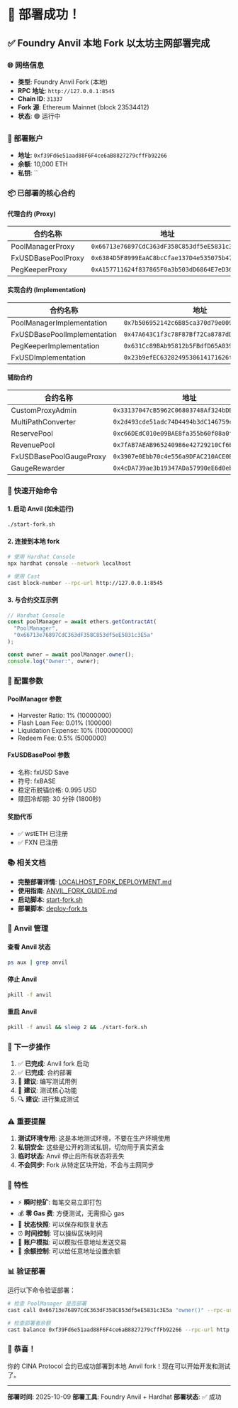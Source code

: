 # 🎉 部署成功！

## ✅ Foundry Anvil 本地 Fork 以太坊主网部署完成

### 🌐 网络信息
- **类型**: Foundry Anvil Fork (本地)
- **RPC 地址**: `http://127.0.0.1:8545`
- **Chain ID**: `31337`
- **Fork 源**: Ethereum Mainnet (block 23534412)
- **状态**: 🟢 运行中

### 👤 部署账户
- **地址**: `0xf39Fd6e51aad88F6F4ce6aB8827279cffFb92266`
- **余额**: 10,000 ETH
- **私钥**: ``

### 📦 已部署的核心合约

#### 代理合约 (Proxy)
| 合约名称 | 地址 |
|---------|------|
| PoolManagerProxy | `0x66713e76897CdC363dF358C853df5eE5831c3E5a` |
| FxUSDBasePoolProxy | `0x6384D5F8999EaAC8bcCfae137D4e535075b47494` |
| PegKeeperProxy | `0xA157711624f837865F0a3b503dD6864E7eD36759` |

#### 实现合约 (Implementation)
| 合约名称 | 地址 |
|---------|------|
| PoolManagerImplementation | `0x7b506952142c6B85ca370d79e0094DCD29C0b6a7` |
| FxUSDBasePoolImplementation | `0x47A643C1f3c78F87Bf72Ca8787dD09Ee4F2C538D` |
| PegKeeperImplementation | `0x631Cc89BAb95812b5FBdfD65A039a103210105b5` |
| FxUSDImplementation | `0x23b9efEC6328249538614171626feAf27031791b` |

#### 辅助合约
| 合约名称 | 地址 |
|---------|------|
| CustomProxyAdmin | `0x33137047cB5962C06803748Af324bDB7118B0Dc8` |
| MultiPathConverter | `0x2d493cde51adc74D4494b3dC146759cF32957A23` |
| ReservePool | `0xc66DEdC010e09BAE8fa355b60f08a0fC8089DF2c` |
| RevenuePool | `0x7fAB7AEAB965240986e42729210Cf6E9Fdf26A5f` |
| FxUSDBasePoolGaugeProxy | `0x3907e0Ebb70c4e556a9DFAC210ACE0B7b6c9c3c4` |
| GaugeRewarder | `0x4cDA739ae3b19347ADa57990eE6d0eb53A547600` |

### 🚀 快速开始命令

#### 1. 启动 Anvil (如未运行)
```bash
./start-fork.sh
```

#### 2. 连接到本地 fork
```bash
# 使用 Hardhat Console
npx hardhat console --network localhost

# 使用 Cast
cast block-number --rpc-url http://127.0.0.1:8545
```

#### 3. 与合约交互示例
```javascript
// Hardhat Console
const poolManager = await ethers.getContractAt(
  "PoolManager",
  "0x66713e76897CdC363dF358C853df5eE5831c3E5a"
);

const owner = await poolManager.owner();
console.log("Owner:", owner);
```

### 📝 配置参数

#### PoolManager 参数
- Harvester Ratio: 1% (10000000)
- Flash Loan Fee: 0.01% (100000)
- Liquidation Expense: 10% (100000000)
- Redeem Fee: 0.5% (5000000)

#### FxUSDBasePool 参数
- 名称: fxUSD Save
- 符号: fxBASE
- 稳定币脱锚价格: 0.995 USD
- 赎回冷却期: 30 分钟 (1800秒)

#### 奖励代币
- ✅ wstETH 已注册
- ✅ FXN 已注册

### 📚 相关文档
- **完整部署详情**: [LOCALHOST_FORK_DEPLOYMENT.md](./LOCALHOST_FORK_DEPLOYMENT.md)
- **使用指南**: [ANVIL_FORK_GUIDE.md](./ANVIL_FORK_GUIDE.md)
- **启动脚本**: [start-fork.sh](./start-fork.sh)
- **部署脚本**: [deploy-fork.ts](./deploy-fork.ts)

### 🔧 Anvil 管理

#### 查看 Anvil 状态
```bash
ps aux | grep anvil
```

#### 停止 Anvil
```bash
pkill -f anvil
```

#### 重启 Anvil
```bash
pkill -f anvil && sleep 2 && ./start-fork.sh
```

### 🎯 下一步操作

1. ✅ **已完成**: Anvil fork 启动
2. ✅ **已完成**: 合约部署
3. 📝 **建议**: 编写测试用例
4. 🧪 **建议**: 测试核心功能
5. 🔍 **建议**: 进行集成测试

### ⚠️ 重要提醒

1. **测试环境专用**: 这是本地测试环境，不要在生产环境使用
2. **私钥安全**: 这些是公开的测试私钥，切勿用于真实资金
3. **临时状态**: Anvil 停止后所有状态将丢失
4. **不会同步**: Fork 从特定区块开始，不会与主网同步

### 🌟 特性

- ⚡ **瞬时挖矿**: 每笔交易立即打包
- 💰 **零 Gas 费**: 方便测试，无需担心 gas
- 🔄 **状态快照**: 可以保存和恢复状态
- ⏰ **时间控制**: 可以操纵区块时间
- 👥 **账户模拟**: 可以模拟任意地址发送交易
- 💸 **余额控制**: 可以给任意地址设置余额

### 📊 验证部署

运行以下命令验证部署：

```bash
# 检查 PoolManager 是否部署
cast call 0x66713e76897CdC363dF358C853df5eE5831c3E5a "owner()" --rpc-url http://127.0.0.1:8545

# 检查部署者余额
cast balance 0xf39Fd6e51aad88F6F4ce6aB8827279cffFb92266 --rpc-url http://127.0.0.1:8545
```

### 🎊 恭喜！

你的 CINA Protocol 合约已成功部署到本地 Anvil fork！现在可以开始开发和测试了。

---

**部署时间**: 2025-10-09
**部署工具**: Foundry Anvil + Hardhat
**部署状态**: ✅ 成功
